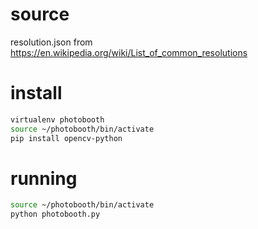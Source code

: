 
# source
resolution.json from https://en.wikipedia.org/wiki/List_of_common_resolutions

# install
```bash
virtualenv photobooth
source ~/photobooth/bin/activate 
pip install opencv-python
```

# running
```bash
source ~/photobooth/bin/activate 
python photobooth.py
```
